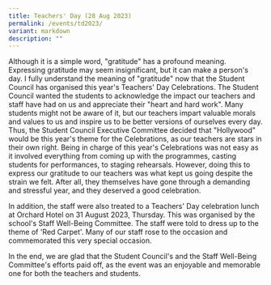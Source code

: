 ```yaml
---
title: Teachers' Day (28 Aug 2023)
permalink: /events/td2023/
variant: markdown
description: ""
---
```

Although it is a simple word, "gratitude" has a profound meaning. Expressing gratitude may seem insignificant, but it can make a person's day. I fully understand the meaning of "gratitude" now that the Student Council has organised this year's Teachers' Day Celebrations. The Student Council wanted the students to acknowledge the impact our teachers and staff have had on us and appreciate their "heart and hard work". Many students might not be aware of it, but our teachers impart valuable morals and values to us and inspire us to be better versions of ourselves every day. Thus, the Student Council Executive Committee decided that "Hollywood" would be this year's theme for the Celebrations, as our teachers are stars in their own right. Being in charge of this year's Celebrations was not easy as it involved everything from coming up with the programmes, casting students for performances, to staging rehearsals. However, doing this to express our gratitude to our teachers was what kept us going despite the strain we felt. After all, they themselves have gone through a demanding and stressful year, and they deserved a good celebration. 

In addition, the staff were also treated to a Teachers' Day celebration lunch at Orchard Hotel on 31 August 2023, Thursday. This was organised by the school's Staff Well-Being Committee. The staff were told to dress up to the theme of 'Red Carpet'. Many of our staff rose to the occasion and commemorated this very special occasion. 

In the end, we are glad that the Student Council's and the Staff Well-Being Committee's efforts paid off, as the event was an enjoyable and memorable one for both the teachers and students.